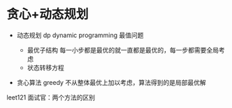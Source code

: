 # 贪心+动态规划

- 动态规划  dp dynamic programming
    最值问题
    - 最优子结构
        每一小步都是最优的就一直都是最优的，每一步都需要全局考虑
    - 状态转移方程

- 贪心算法   greedy
    不从整体最优上加以考虑，算法得到的是局部最优解
    

leet121 面试官：两个方法的区别
    